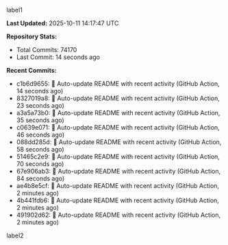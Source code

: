 
label1 
<!-- ACTIVITY_START -->
**Last Updated:** 2025-10-11 14:17:47 UTC

**Repository Stats:**
- Total Commits: 74170
- Last Commit: 14 seconds ago

**Recent Commits:**
- c1b6d9655: 🤖 Auto-update README with recent activity (GitHub Action, 14 seconds ago)
- 8327019a8: 🤖 Auto-update README with recent activity (GitHub Action, 23 seconds ago)
- a3a5a73b0: 🤖 Auto-update README with recent activity (GitHub Action, 35 seconds ago)
- c0639e071: 🤖 Auto-update README with recent activity (GitHub Action, 46 seconds ago)
- 088dd285d: 🤖 Auto-update README with recent activity (GitHub Action, 58 seconds ago)
- 51465c2e9: 🤖 Auto-update README with recent activity (GitHub Action, 70 seconds ago)
- 67e906ab3: 🤖 Auto-update README with recent activity (GitHub Action, 84 seconds ago)
- ae4b8e5cf: 🤖 Auto-update README with recent activity (GitHub Action, 2 minutes ago)
- 4b441fdb6: 🤖 Auto-update README with recent activity (GitHub Action, 2 minutes ago)
- 491902d62: 🤖 Auto-update README with recent activity (GitHub Action, 2 minutes ago)
<!-- ACTIVITY_END -->

label2
